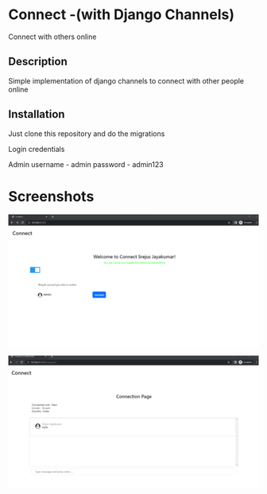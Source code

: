 # Connect -(with Django Channels)

Connect with others online 

## Description

Simple implementation of django channels to connect with other people online

## Installation

Just clone this repository and do the migrations

Login credentials

Admin
username - admin
password - admin123

# Screenshots

![First Screenshot of all connections page](github_srnsht_1.png)

![Second Screenshot of connections page](github_srnsht_2.png)
